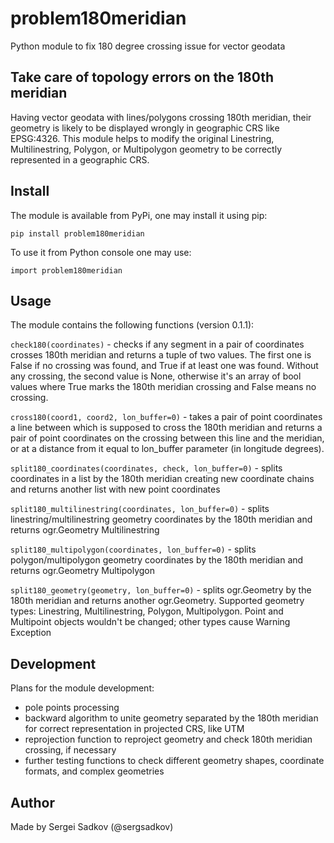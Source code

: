 # problem180meridian
Python module to fix 180 degree crossing issue for vector geodata

## Take care of topology errors on the 180th meridian

Having vector geodata with lines/polygons crossing 180th meridian, their geometry is likely to be displayed wrongly in geographic CRS like EPSG:4326. This module helps to modify the original Linestring, Multilinestring, Polygon, or Multipolygon geometry to be correctly represented in a geographic CRS.

## Install

The module is available from PyPi, one may install it using pip:

`pip install problem180meridian`

To use it from Python console one may use:

`import problem180meridian`

## Usage
The module contains the following functions (version 0.1.1):

`check180(coordinates)` - checks if any segment in a pair of coordinates crosses 180th meridian and returns a tuple of two values. The first one is False if no crossing was found, and True if at least one was found. Without any crossing, the second value is None, otherwise it's an array of bool values where True marks the 180th meridian crossing and False means no crossing.

`cross180(coord1, coord2, lon_buffer=0)` - takes a pair of point coordinates a line between which is supposed to cross the 180th meridian and returns a pair of point coordinates on the crossing between this line and the meridian, or at a distance from it equal to lon_buffer parameter (in longitude degrees).

`split180_coordinates(coordinates, check, lon_buffer=0)` - splits coordinates in a list by the 180th meridian creating new coordinate chains and returns another list with new point coordinates

`split180_multilinestring(coordinates, lon_buffer=0)` - splits linestring/multilinestring geometry coordinates by the 180th meridian and returns ogr.Geometry Multilinestring

`split180_multipolygon(coordinates, lon_buffer=0)` - splits polygon/multipolygon geometry coordinates by the 180th meridian and returns ogr.Geometry Multipolygon

`split180_geometry(geometry, lon_buffer=0)` - splits ogr.Geometry by the 180th meridian and returns another ogr.Geometry. Supported geometry types: Linestring, Multilinestring, Polygon, Multipolygon. Point and Multipoint objects wouldn't be changed; other types cause Warning Exception

## Development

Plans for the module development:

- pole points processing
- backward algorithm to unite geometry separated by the 180th meridian for correct representation in projected CRS, like UTM
- reprojection function to reproject geometry and check 180th meridian crossing, if necessary
- further testing functions to check different geometry shapes, coordinate formats, and complex geometries

## Author

Made by Sergei Sadkov (@sergsadkov)
